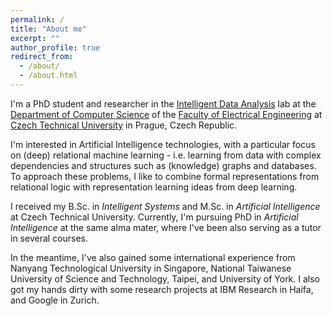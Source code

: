 ```yaml
---
permalink: /
title: "About me"
excerpt: ""
author_profile: true
redirect_from: 
  - /about/
  - /about.html
---
```


I'm a PhD student and researcher in the [Intelligent Data Analysis](http://ida.fel.cvut.cz) lab at the [Department of Computer Science](http://cs.fel.cvut.cz/) of the [Faculty of Electrical Engineering](fel.cvut.cz/en) at [Czech Technical University](https://cvut.cz/en/) in Prague, Czech Republic.

I'm interested in Artificial Intelligence technologies, with a particular focus on (deep) relational machine learning - i.e. learning from data with complex dependencies and structures such as (knowledge) graphs and databases. To approach these problems, I like to combine formal representations from relational logic with representation learning ideas from deep learning.

I received my B.Sc. in *Intelligent Systems* and M.Sc. in *Artificial Intelligence* at Czech Technical University. Currently, I'm pursuing PhD in *Artificial Intelligence* at the same alma mater, where I've been also serving as a tutor in several courses.

In the meantime, I've also gained some international experience from Nanyang Technological University in Singapore, National Taiwanese University of Science and Technology, Taipei, and University of York. I also got my hands dirty with some research projects at IBM Research in Haifa, and Google in Zurich.